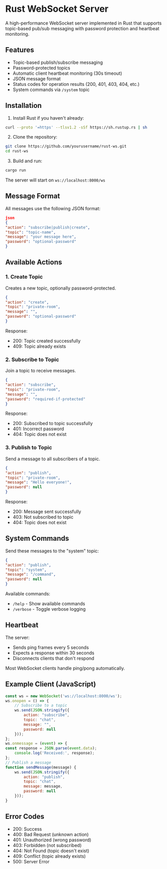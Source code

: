 # Rust WebSocket Server

A high-performance WebSocket server implemented in Rust that supports topic-based pub/sub messaging with password protection and heartbeat monitoring.

## Features

- Topic-based publish/subscribe messaging
- Password-protected topics
- Automatic client heartbeat monitoring (30s timeout)
- JSON message format
- Status codes for operation results (200, 401, 403, 404, etc.)
- System commands via `/system` topic

## Installation

1. Install Rust if you haven't already: 
```bash 
curl --proto '=https' --tlsv1.2 -sSf https://sh.rustup.rs | sh
```

2. Clone the repository: 
```bash
git clone https://github.com/yourusername/rust-ws.git
cd rust-ws
```

3. Build and run:
```bash
cargo run
```


The server will start on `ws://localhost:8000/ws`

## Message Format

All messages use the following JSON format:

```json
json
{
"action": "subscribe|publish|create",
"topic": "topic-name",
"message": "your message here",
"password": "optional-password"
}
```


## Available Actions

### 1. Create Topic
Creates a new topic, optionally password-protected.
```json
{
"action": "create",
"topic": "private-room",
"message": "",
"password": "optional-password"
}
```

Response:
- 200: Topic created successfully
- 409: Topic already exists

### 2. Subscribe to Topic
Join a topic to receive messages.
```json
{
"action": "subscribe",
"topic": "private-room",
"message": "",
"password": "required-if-protected"
}
```

Response:
- 200: Subscribed to topic successfully
- 401: Incorrect password
- 404: Topic does not exist

### 3. Publish to Topic
Send a message to all subscribers of a topic.
```json
{
"action": "publish",
"topic": "private-room",
"message": "Hello everyone!",
"password": null
}
```

Response:
- 200: Message sent successfully
- 403: Not subscribed to topic
- 404: Topic does not exist

## System Commands

Send these messages to the "system" topic:
```json
{
"action": "publish",
"topic": "system",
"message": "/command",
"password": null
}
```

Available commands:
- `/help` - Show available commands
- `/verbose` - Toggle verbose logging

## Heartbeat

The server:
- Sends ping frames every 5 seconds
- Expects a response within 30 seconds
- Disconnects clients that don't respond

Most WebSocket clients handle ping/pong automatically.

## Example Client (JavaScript)
```javascript
const ws = new WebSocket('ws://localhost:8000/ws');
ws.onopen = () => {
    // Subscribe to a topic
    ws.send(JSON.stringify({
        action: "subscribe",
        topic: "chat",
        message: "",
        password: null
    }));
};
ws.onmessage = (event) => {
const response = JSON.parse(event.data);
    console.log('Received:', response);
};
// Publish a message
function sendMessage(message) {
    ws.send(JSON.stringify({
        action: "publish",
        topic: "chat",
        message: message,
        password: null
    }));
}
```

## Error Codes

- 200: Success
- 400: Bad Request (unknown action)
- 401: Unauthorized (wrong password)
- 403: Forbidden (not subscribed)
- 404: Not Found (topic doesn't exist)
- 409: Conflict (topic already exists)
- 500: Server Error